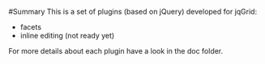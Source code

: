 #Summary
This is a set of plugins (based on jQuery) developed for jqGrid:
 * facets
 * inline editing (not ready yet)

For more details about each plugin have a look in the doc folder.